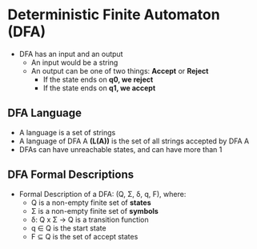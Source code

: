 # Deterministic Finite Automaton (DFA)
* DFA has an input and an output
  * An input would be a string
  * An output can be one of two things: **Accept** or **Reject**
    * If the state ends on **q0, we reject**
    * If the state ends on **q1, we accept**
   
## DFA Language
* A language is a set of strings
* A language of DFA A **(L(A))** is the set of all strings accepted by DFA A
* DFAs can have unreachable states, and can have more than 1

## DFA Formal Descriptions
* Formal Description of a DFA: (Q, Σ, δ, q, F), where:
  * Q is a non-empty finite set of **states**
  * Σ is a non-empty finite set of **symbols**
  * δ: Q x Σ -> Q is a transition function
  * q ∈ Q is the start state
  * F ⊆ Q is the set of accept states
